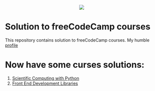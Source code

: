 
<p align="center"><a href="https://www.freecodecamp.org/learn"><img src="https://external-content.duckduckgo.com/iu/?u=https%3A%2F%2Fdesign-style-guide.freecodecamp.org%2Fdownloads%2Ffcc_primary_large.jpg&f=1&nofb=1&ipt=57c2817b5bc00ad97fea0cbde69475a7fbace74f5c2a2665fd82ad51497ca012&ipo=images" ></a></p>

# Solution to freeCodeCamp courses
This repository contains solution to freeCodeCamp courses. My humble [profile](https://www.freecodecamp.org/Druidae)
# Now have some curses solutions:
1. [Scientific Computing with Python](https://www.freecodecamp.org/learn/scientific-computing-with-python/) 
2. [Front End Development Libraries](https://www.freecodecamp.org/learn/front-end-development-libraries)